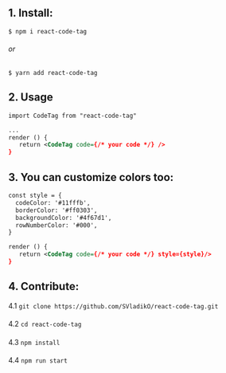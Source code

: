 ## 1. Install:

`$ npm i react-code-tag` 
###### or
`$ yarn add react-code-tag`

## 2. Usage 
```xml
import CodeTag from "react-code-tag"

...
render () {
   return <CodeTag code={/* your code */} />
}
```

## 3. You can customize colors too:
```xml
const style = {
  codeColor: '#11fffb',
  borderColor: '#ff0303',
  backgroundColor: '#4f67d1',
  rowNumberColor: '#000',
}

render () {
   return <CodeTag code={/* your code */} style={style}/>
}
```

## 4. Contribute:
4.1 ```git clone https://github.com/SVladikO/react-code-tag.git```
####
4.2 ```cd react-code-tag```
####
4.3 ```npm install```
####
4.4 ```npm run start```


